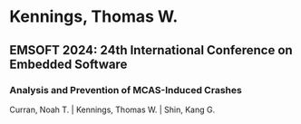 # Kennings, Thomas W.

## EMSOFT 2024: 24th International Conference on Embedded Software

### Analysis and Prevention of MCAS-Induced Crashes
Curran, Noah T. | Kennings, Thomas W. | Shin, Kang G.

